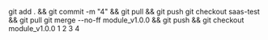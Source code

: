 git add . && git commit -m "4" && git pull && git push
git checkout saas-test && git pull
git merge --no-ff module_v1.0.0 && git push && git checkout module_v1.0.0
1
2
3
4